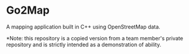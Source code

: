 # Go2Map

A mapping application built in C++ using OpenStreetMap data. 

*Note: this repository is a copied version from a team member's private repository and is strictly intended as a demonstration of ability.
